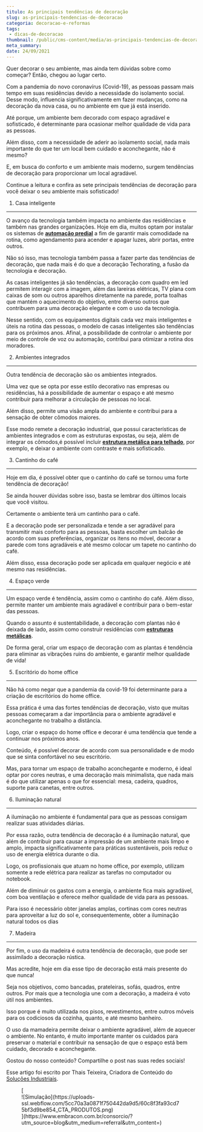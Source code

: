 ```yaml
---
titulo: As principais tendências de decoração
slug: as-principais-tendencias-de-decoracao
categoria: decoracao-e-reformas
tags:
 - dicas-de-decoracao
thumbnail: /public/cms-content/media/as-principais-tendencias-de-decoracao.jpg
meta_summary: 
date: 24/09/2021
---
```

Quer decorar o seu ambiente, mas ainda tem dúvidas sobre como começar? Então, chegou ao lugar certo.

Com a pandemia do novo coronavírus (Covid-19), as pessoas passam mais tempo em suas residências devido a necessidade do isolamento social. Desse modo, influencia significativamente em fazer mudanças, como na decoração da nova casa, ou no ambiente em que já está inserido.

Até porque, um ambiente bem decorado com espaço agradável e sofisticado, é determinante para ocasionar melhor qualidade de vida para as pessoas.

Além disso, com a necessidade de aderir ao isolamento social, nada mais importante do que ter um local bem cuidado e aconchegante, não é mesmo?

E, em busca do conforto e um ambiente mais moderno, surgem tendências de decoração para proporcionar um local agradável.

Continue a leitura e confira as sete principais tendências de decoração para você deixar o seu ambiente mais sofisticado!

1. Casa inteligente
-------------------

O avanço da tecnologia também impacta no ambiente das residências e também nas grandes organizações. Hoje em dia, muitos optam por instalar os sistemas de [**automação predial**](http://wpautomacao.com.br/automacao-predial) a fim de garantir mais comodidade na rotina, como agendamento para acender e apagar luzes, abrir portas, entre outros.

Não só isso, mas tecnologia também passa a fazer parte das tendências de decoração, que nada mais é do que a decoração Techorating, a fusão da tecnologia e decoração.

As casas inteligentes já são tendências, a decoração com quadro em led permitem interagir com a imagem, além das lareiras elétricas, TV plana com caixas de som ou outros aparelhos diretamente na parede, porta toalhas que mantém o aquecimento do objetivo, entre diverso outros que contribuem para uma decoração elegante e com o uso da tecnologia.

Nesse sentido, com os equipamentos digitais cada vez mais inteligentes e úteis na rotina das pessoas, o modelo de casas inteligentes são tendências para os próximos anos. Afinal, a possibilidade de controlar o ambiente por meio de controle de voz ou automação, contribui para otimizar a rotina dos moradores.

2. Ambientes integrados
-----------------------

Outra tendência de decoração são os ambientes integrados.

Uma vez que se opta por esse estilo decorativo nas empresas ou residências, há a possibilidade de aumentar o espaço e até mesmo contribuir para melhorar a circulação de pessoas no local.

Além disso, permite uma visão ampla do ambiente e contribui para a sensação de obter cômodos maiores.

Esse modo remete a decoração industrial, que possui características de ambientes integrados e com as estruturas expostas, ou seja, além de integrar os cômodos,é possível incluir [**estrutura metálica para telhado**](http://amplaestruturas.com.br/estrutura-metalica-para-telhado), por exemplo, e deixar o ambiente com contraste e mais sofisticado.

3. Cantinho do café
-------------------

Hoje em dia, é possível obter que o cantinho do café se tornou uma forte tendência de decoração!

Se ainda houver dúvidas sobre isso, basta se lembrar dos últimos locais que você visitou.

Certamente o ambiente terá um cantinho para o café.

E a decoração pode ser personalizada e tende a ser agradável para transmitir mais conforto para as pessoas, basta escolher um balcão de acordo com suas preferências, organizar os itens no móvel, decorar a parede com tons agradáveis e até mesmo colocar um tapete no cantinho do café.

Além disso, essa decoração pode ser aplicada em qualquer negócio e até mesmo nas residências.

4. Espaço verde
---------------

Um espaço verde é tendência, assim como o cantinho do café. Além disso, permite manter um ambiente mais agradável e contribuir para o bem-estar das pessoas.

Quando o assunto é sustentabilidade, a decoração com plantas não é deixada de lado, assim como construir residências com [**estruturas metálicas**](http://estruturasmetalicasmln.com.br/estruturas-metalicas).

De forma geral, criar um espaço de decoração com as plantas é tendência para eliminar as vibrações ruins do ambiente, e garantir melhor qualidade de vida!

5. Escritório do home office
----------------------------

Não há como negar que a pandemia da covid-19 foi determinante para a criação de escritórios do home office.

Essa prática é uma das fortes tendências de decoração, visto que muitas pessoas começaram a dar importância para o ambiente agradável e aconchegante no trabalho a distância.

Logo, criar o espaço do home office e decorar é uma tendência que tende a continuar nos próximos anos.

Conteúdo, é possível decorar de acordo com sua personalidade e de modo que se sinta confortável no seu escritório.

Mas, para tornar um espaço de trabalho aconchegante e moderno, é ideal optar por cores neutras, e uma decoração mais minimalista, que nada mais é do que utilizar apenas o que for essencial: mesa, cadeira, quadros, suporte para canetas, entre outros.

6. Iluminação natural
---------------------

A iluminação no ambiente é fundamental para que as pessoas consigam realizar suas atividades diárias.

Por essa razão, outra tendência de decoração é a iluminação natural, que além de contribuir para causar a impressão de um ambiente mais limpo e amplo, impacta significativamente para práticas sustentáveis, pois reduz o uso de energia elétrica durante o dia.

Logo, os profissionais que atuam no home office, por exemplo, utilizam somente a rede elétrica para realizar as tarefas no computador ou notebook.

Além de diminuir os gastos com a energia, o ambiente fica mais agradável, com boa ventilação e oferece melhor qualidade de vida para as pessoas.

Para isso é necessário obter janelas amplas, cortinas com cores neutras para aproveitar a luz do sol e, consequentemente, obter a iluminação natural todos os dias

7. Madeira
----------

Por fim, o uso da madeira é outra tendência de decoração, que pode ser assimilado a decoração rústica.

Mas acredite, hoje em dia esse tipo de decoração está mais presente do que nunca!

Seja nos objetivos, como bancadas, prateleiras, sofás, quadros, entre outros. Por mais que a tecnologia une com a decoração, a madeira é voto útil nos ambientes.

Isso porque é muito utilizada nos pisos, revestimentos, entre outros móveis para os codiciosos da cozinha, quanto, e até mesmo banheiro.

O uso da mamadeira permite deixar o ambiente agradável, além de aquecer o ambiente. No entanto, é muito importante manter os cuidados para preservar o material e contribuir na sensação de que o espaço está bem cuidado, decorado e aconchegante.

Gostou do nosso conteúdo? Compartilhe o post nas suas redes sociais!

Esse artigo foi escrito por Thais Teixeira, Criadora de Conteúdo do [Soluções Industriais](http://solucoesindustriais.com.br).

<figure class="w-richtext-figure-type-image w-richtext-align-center">[<div>![Simulação](https://uploads-ssl.webflow.com/5cc70a3a0871f750442da9d5/60c8f3fa93cd75bf3d9be854_CTA_PRODUTOS.png)</div>](https://www.embracon.com.br/consorcio/?utm_source=blog&utm_medium=referral&utm_content=)</figure>
